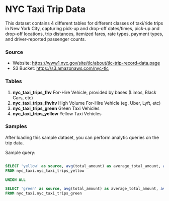 # NYC Taxi Trip Data

This dataset contains 4 different tables for different classes of taxi/ride trips
in New York City, capturing pick-up and drop-off dates/times, pick-up and drop-off
locations, trip distances, itemized fares, rate types, payment types, and
driver-reported passenger counts.

### Source

 * Website: https://www1.nyc.gov/site/tlc/about/tlc-trip-record-data.page
 * S3 Bucket: https://s3.amazonaws.com/nyc-tlc

### Tables

 1. **nyc_taxi_trips_fhv** For-Hire Vehicle, provided by bases (Limos, Black Cars, etc)
 2. **nyc_taxi_trips_fhvhv** High Volume For-Hire Vehicle (eg. Uber, Lyft, etc)
 3. **nyc_taxi_trips_green** Green Taxi Vehicles
 4. **nyc_taxi_trips_yellow** Yellow Taxi Vehicles

### Samples

After loading this sample dataset, you can perform analytic queries on the trip data.

Sample query:

```sql

SELECT 'yellow' as source, avg(total_amount) as average_total_amount, avg(tip_amount) as average_tip_amount
FROM nyc_taxi.nyc_taxi_trips_yellow

UNION ALL

SELECT 'green' as source, avg(total_amount) as average_total_amount, avg(tip_amount) as average_tip_amount
FROM nyc_taxi.nyc_taxi_trips_green

```
